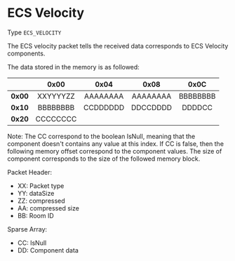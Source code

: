 # ECS Velocity

Type `ECS_VELOCITY`

The ECS velocity packet tells the received data corresponds to ECS Velocity components.

The data stored in the memory is as followed:

|          | **0x00** | **0x04** | **0x08** | **0x0C** |
|:--------:|:--------:|:--------:|:--------:|:--------:|
| **0x00** | XXYYYYZZ | AAAAAAAA | AAAAAAAA | BBBBBBBB |
| **0x10** | BBBBBBBB | CCDDDDDD | DDCCDDDD |  DDDDCC  |
| **0x20** | CCCCCCCC |          |          |          |

Note: The CC correspond to the boolean IsNull, meaning that the component doesn't contains any value at this index. If CC is false, then the following memory offset correspond to the component values. The size of component corresponds to the size of the followed memory block.


Packet Header:

- XX: Packet type
- YY: dataSize
- ZZ: compressed
- AA: compressed size
- BB: Room ID

Sparse Array:

- CC: IsNull
- DD: Component data